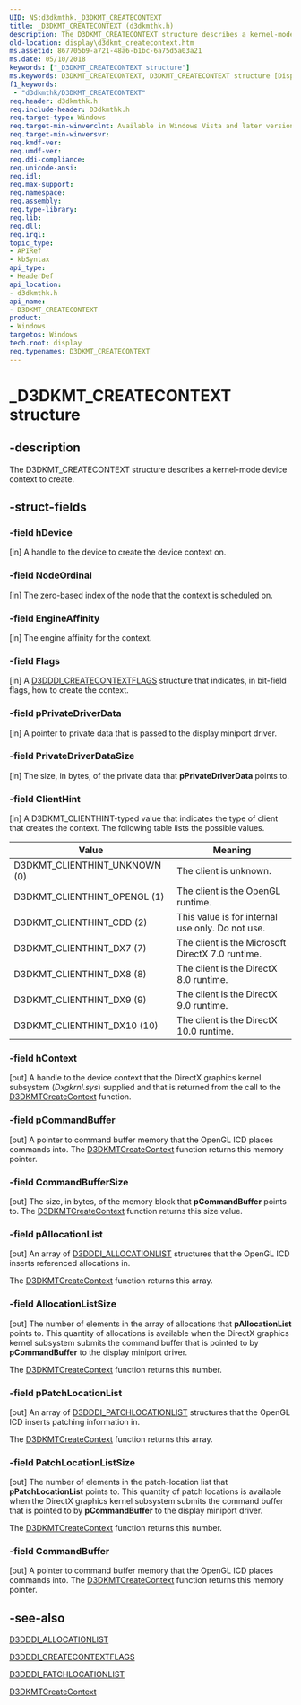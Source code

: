 ```yaml
---
UID: NS:d3dkmthk._D3DKMT_CREATECONTEXT
title: _D3DKMT_CREATECONTEXT (d3dkmthk.h)
description: The D3DKMT_CREATECONTEXT structure describes a kernel-mode device context to create.
old-location: display\d3dkmt_createcontext.htm
ms.assetid: 867705b9-a721-48a6-b1bc-6a75d5a03a21
ms.date: 05/10/2018
keywords: ["_D3DKMT_CREATECONTEXT structure"]
ms.keywords: D3DKMT_CREATECONTEXT, D3DKMT_CREATECONTEXT structure [Display Devices], OpenGL_Structs_5a3cc128-be06-4189-a389-95813c2d3e28.xml, _D3DKMT_CREATECONTEXT, d3dkmthk/D3DKMT_CREATECONTEXT, display.d3dkmt_createcontext
f1_keywords:
 - "d3dkmthk/D3DKMT_CREATECONTEXT"
req.header: d3dkmthk.h
req.include-header: D3dkmthk.h
req.target-type: Windows
req.target-min-winverclnt: Available in Windows Vista and later versions of the Windows operating systems.
req.target-min-winversvr: 
req.kmdf-ver: 
req.umdf-ver: 
req.ddi-compliance: 
req.unicode-ansi: 
req.idl: 
req.max-support: 
req.namespace: 
req.assembly: 
req.type-library: 
req.lib: 
req.dll: 
req.irql: 
topic_type:
- APIRef
- kbSyntax
api_type:
- HeaderDef
api_location:
- d3dkmthk.h
api_name:
- D3DKMT_CREATECONTEXT
product:
- Windows
targetos: Windows
tech.root: display
req.typenames: D3DKMT_CREATECONTEXT
---
```


# _D3DKMT_CREATECONTEXT structure

## -description

The D3DKMT_CREATECONTEXT structure describes a kernel-mode device context to create.

## -struct-fields

### -field hDevice

[in] A handle to the device to create the device context on. 

### -field NodeOrdinal

[in] The zero-based index of the node that the context is scheduled on.

### -field EngineAffinity

[in] The engine affinity for the context.

### -field Flags

[in] A <a href="https://docs.microsoft.com/windows-hardware/drivers/ddi/d3dukmdt/ns-d3dukmdt-_d3dddi_createcontextflags">D3DDDI_CREATECONTEXTFLAGS</a> structure that indicates, in bit-field flags, how to create the context. 

### -field pPrivateDriverData

[in] A pointer to private data that is passed to the display miniport driver. 

### -field PrivateDriverDataSize

[in] The size, in bytes, of the private data that <b>pPrivateDriverData</b> points to.

### -field ClientHint

[in] A D3DKMT_CLIENTHINT-typed value that indicates the type of client that creates the context. The following table lists the possible values.

|Value|Meaning|
|--- |--- |
|D3DKMT_CLIENTHINT_UNKNOWN (0)|The client is unknown.|
|D3DKMT_CLIENTHINT_OPENGL (1)|The client is the OpenGL runtime.|
|D3DKMT_CLIENTHINT_CDD (2)|This value is for internal use only. Do not use.|
|D3DKMT_CLIENTHINT_DX7 (7)|The client is the Microsoft DirectX 7.0 runtime.|
|D3DKMT_CLIENTHINT_DX8 (8)|The client is the DirectX 8.0 runtime.|
|D3DKMT_CLIENTHINT_DX9 (9)|The client is the DirectX 9.0 runtime.|
|D3DKMT_CLIENTHINT_DX10 (10)|The client is the DirectX 10.0 runtime.|

### -field hContext

[out] A handle to the device context that the DirectX graphics kernel subsystem (<i>Dxgkrnl.sys</i>) supplied and that is returned from the call to the <a href="https://docs.microsoft.com/windows-hardware/drivers/ddi/d3dkmthk/nf-d3dkmthk-d3dkmtcreatecontext">D3DKMTCreateContext</a> function.

### -field pCommandBuffer

[out] A pointer to command buffer memory that the OpenGL ICD places commands into. The <a href="https://docs.microsoft.com/windows-hardware/drivers/ddi/d3dkmthk/nf-d3dkmthk-d3dkmtcreatecontext">D3DKMTCreateContext</a> function returns this memory pointer.

### -field CommandBufferSize

[out] The size, in bytes, of the memory block that <b>pCommandBuffer</b> points to. The <a href="https://docs.microsoft.com/windows-hardware/drivers/ddi/d3dkmthk/nf-d3dkmthk-d3dkmtcreatecontext">D3DKMTCreateContext</a> function returns this size value.

### -field pAllocationList

[out] An array of <a href="https://docs.microsoft.com/windows-hardware/drivers/ddi/d3dukmdt/ns-d3dukmdt-_d3dddi_allocationlist">D3DDDI_ALLOCATIONLIST</a> structures that the OpenGL ICD inserts referenced allocations in.

The <a href="https://docs.microsoft.com/windows-hardware/drivers/ddi/d3dkmthk/nf-d3dkmthk-d3dkmtcreatecontext">D3DKMTCreateContext</a> function returns this array. 

### -field AllocationListSize

[out] The number of elements in the array of allocations that <b>pAllocationList</b> points to. This quantity of allocations is available when the DirectX graphics kernel subsystem submits the command buffer that is pointed to by <b>pCommandBuffer</b> to the display miniport driver. 

The <a href="https://docs.microsoft.com/windows-hardware/drivers/ddi/d3dkmthk/nf-d3dkmthk-d3dkmtcreatecontext">D3DKMTCreateContext</a> function returns this number. 

### -field pPatchLocationList

[out] An array of <a href="https://docs.microsoft.com/windows-hardware/drivers/ddi/d3dukmdt/ns-d3dukmdt-_d3dddi_patchlocationlist">D3DDDI_PATCHLOCATIONLIST</a> structures that the OpenGL ICD inserts patching information in.

The <a href="https://docs.microsoft.com/windows-hardware/drivers/ddi/d3dkmthk/nf-d3dkmthk-d3dkmtcreatecontext">D3DKMTCreateContext</a> function returns this array. 

### -field PatchLocationListSize

[out] The number of elements in the patch-location list that <b>pPatchLocationList</b> points to. This quantity of patch locations is available when the DirectX graphics kernel subsystem submits the command buffer that is pointed to by <b>pCommandBuffer</b> to the display miniport driver. 

The <a href="https://docs.microsoft.com/windows-hardware/drivers/ddi/d3dkmthk/nf-d3dkmthk-d3dkmtcreatecontext">D3DKMTCreateContext</a> function returns this number. 

### -field CommandBuffer

[out] A pointer to command buffer memory that the OpenGL ICD places commands into. The <a href="https://docs.microsoft.com/windows-hardware/drivers/ddi/d3dkmthk/nf-d3dkmthk-d3dkmtcreatecontext">D3DKMTCreateContext</a> function returns this memory pointer.

## -see-also

<a href="https://docs.microsoft.com/windows-hardware/drivers/ddi/d3dukmdt/ns-d3dukmdt-_d3dddi_allocationlist">D3DDDI_ALLOCATIONLIST</a>



<a href="https://docs.microsoft.com/windows-hardware/drivers/ddi/d3dukmdt/ns-d3dukmdt-_d3dddi_createcontextflags">D3DDDI_CREATECONTEXTFLAGS</a>



<a href="https://docs.microsoft.com/windows-hardware/drivers/ddi/d3dukmdt/ns-d3dukmdt-_d3dddi_patchlocationlist">D3DDDI_PATCHLOCATIONLIST</a>



<a href="https://docs.microsoft.com/windows-hardware/drivers/ddi/d3dkmthk/nf-d3dkmthk-d3dkmtcreatecontext">D3DKMTCreateContext</a>
 

 

